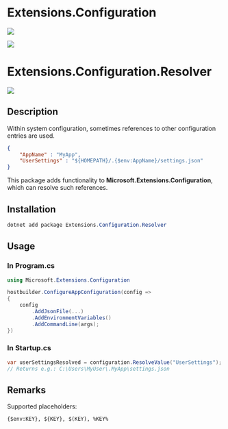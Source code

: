 
# Extensions.Configuration
[![](https://github.com/JanDonnermayer/Extensions.Configuration/workflows/UnitTests/badge.svg)](
https://github.com/JanDonnermayer/Extensions.Configuration/actions)

[![](https://img.shields.io/badge/nuget-v0.0.3-blue.svg)](
https://www.nuget.org/packages/Extensions.Configuration/)

# Extensions.Configuration.Resolver

[![](https://img.shields.io/badge/nuget-v0.0.3-blue.svg)](
https://www.nuget.org/packages/Extensions.Configuration.Resolver/)

## Description

Within system configuration, sometimes references to other configuration entries are used.

```json
{
    "AppName" : "MyApp",
    "UserSettings" : "${HOMEPATH}/.{$env:AppName}/settings.json"
}
```

This package adds functionality to **Microsoft.Extensions.Configuration**,
which can resolve such references.

## Installation

```powershell
dotnet add package Extensions.Configuration.Resolver
```

## Usage

### In Program.cs

```csharp
using Microsoft.Extensions.Configuration

hostbuilder.ConfigureAppConfiguration(config =>
{
    config  
        .AddJsonFile(...)
        .AddEnvironmentVariables()
        .AddCommandLine(args);
})
```

### In Startup.cs

```csharp
var userSettingsResolved = configuration.ResolveValue("UserSettings");
// Returns e.g.: C:\Users\MyUser\.MyApp\settings.json
```

## Remarks

Supported placeholders:

```
{$env:KEY}, ${KEY}, $(KEY), %KEY%
```
